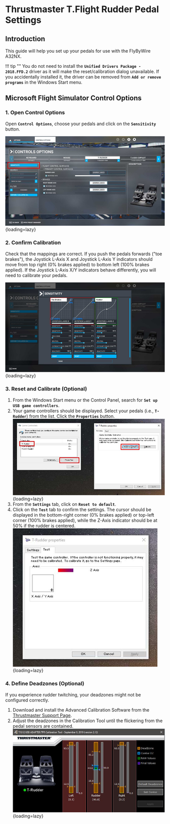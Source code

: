 # Thrustmaster T.Flight Rudder Pedal Settings

## Introduction

This guide will help you set up your pedals for use with the FlyByWire A32NX.

!!! tip ""
    You do not need to install the **`Unified Drivers Package - 2018.FFD.2`** driver as it will make the reset/calibration dialog unavailable. If you accidentally installed it, the driver can be removed from **`Add or remove programs`** in the Windows Start menu.

## Microsoft Flight Simulator Control Options

### 1. Open Control Options

Open **`Control Options`**, choose your pedals and click on the **`Sensitivity`** button.

![Rudder Control Settings](../../assets/rudder/ThrustmasterRudderSettings.jpg "Rudder Control Settings"){loading=lazy}

### 2. Confirm Calibration

Check that the mappings are correct. If you push the pedals forwards ("toe brakes"), the Joystick L-Axis X and Joystick L-Axis Y indicators should move from top right (0% brakes applied) to bottom left (100% brakes applied). If the Joystick L-Axis X/Y indicators behave differently, you will need to calibrate your pedals.

![Rudder Sensitivity Settings](../../assets/rudder/ThrustmasterRudderSensitiviy.jpg "Rudder Sensitivity Settings"){loading=lazy}

### 3. Reset and Calibrate (Optional)

1. From the Windows Start menu or the Control Panel, search for **`Set up USB game controllers`**.
2. Your game controllers should be displayed. Select your pedals (i.e., **`T-Rudder`**) from the list. Click the **`Properties`** button. ![USB Controller Settings](../../assets/rudder/GameControllersThrustmaster.jpg "USB Controller Settings"){loading=lazy}
3. From the **`Settings`** tab, click on **`Reset to default`**.
4. Click on the **`Test`** tab to confirm the settings. The cursor should be displayed in the bottom-right corner (0% brakes applied) or top-left corner (100% brakes applied), while the Z-Axis indicator should be at 50% if the rudder is centered. ![Calibrated Settings](../../assets/rudder/GameControllersRudderSettings.jpg "Calibrated Settings"){loading=lazy}

### 4. Define Deadzones (Optional)

If you experience rudder twitching, your deadzones might not be configured correctly.

1. Download and install the Advanced Calibration Software from the [Thrustmaster Support Page](https://support.thrustmaster.com/en/product/tfrp-en/).
2. Adjust the deadzones in the Calibration Tool until the flickering from the pedal sensors are contained. ![TPR Calibration Tool](../../assets/rudder/TRJ12-Calibration.jpg){loading=lazy}

